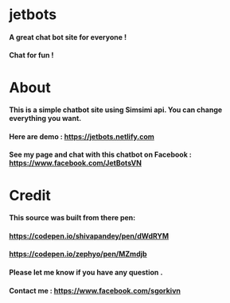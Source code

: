 # jetbots
#### A great chat bot site for everyone !
#### Chat for fun !
# About
#### This is a simple chatbot site using Simsimi api. You can change everything you want.
#### Here are demo : https://jetbots.netlify.com
#### See my page and chat with this chatbot on Facebook : https://www.facebook.com/JetBotsVN
# Credit
#### This source was built from there pen:
#### https://codepen.io/shivapandey/pen/dWdRYM
#### https://codepen.io/zephyo/pen/MZmdjb
#### Please let me know if you have any question .
#### Contact me : https://www.facebook.com/sgorkivn
